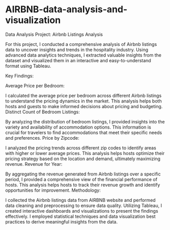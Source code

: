 # AIRBNB-data-analysis-and-visualization
Data Analysis Project: Airbnb Listings Analysis

For this project, I conducted a comprehensive analysis of Airbnb listings data to uncover insights and trends in the hospitality industry. Using advanced data analytics techniques, I extracted valuable insights from the dataset and visualized them in an interactive and easy-to-understand format using Tableau.

Key Findings:

Average Price per Bedroom:

I calculated the average price per bedroom across different Airbnb listings to understand the pricing dynamics in the market. This analysis helps both hosts and guests to make informed decisions about pricing and budgeting.
Distinct Count of Bedroom Listings:

By analyzing the distribution of bedroom listings, I provided insights into the variety and availability of accommodation options. This information is crucial for travelers to find accommodations that meet their specific needs and preferences.
Price by Zipcode:

I analyzed the pricing trends across different zip codes to identify areas with higher or lower average prices. This analysis helps hosts optimize their pricing strategy based on the location and demand, ultimately maximizing revenue.
Revenue for Year:

By aggregating the revenue generated from Airbnb listings over a specific period, I provided a comprehensive view of the financial performance of hosts. This analysis helps hosts to track their revenue growth and identify opportunities for improvement.
Methodology:

I collected the Airbnb listings data from AIRBNB website and performed data cleaning and preprocessing to ensure data quality.
Utilizing Tableau, I created interactive dashboards and visualizations to present the findings effectively.
I employed statistical techniques and data visualization best practices to derive meaningful insights from the data.
